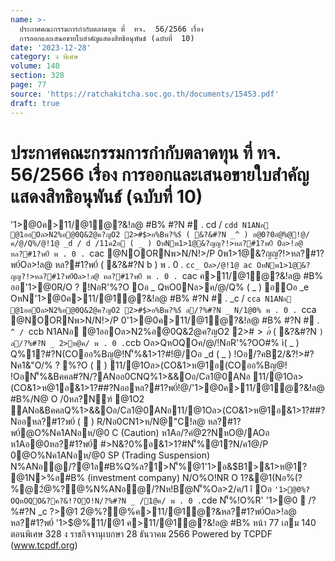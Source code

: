 ```yaml
---
name: >-
  ประกาศคณะกรรมการกำกับตลาดทุน ที่  ทจ.  56/2566 เรื่อง 
  การออกและเสนอขายใบสำคัญแสดงสิทธิอนุพันธ์ (ฉบับที่  10)
date: '2023-12-28'
category: ง พิเศษ
volume: 140
section: 328
page: 77
source: 'https://ratchakitcha.soc.go.th/documents/15453.pdf'
draft: true
---
```


# ประกาศคณะกรรมการกำกับตลาดทุน ที่  ทจ.  56/2566 เรื่อง  การออกและเสนอขายใบสำคัญแสดงสิทธิอนุพันธ์ (ฉบับที่  10)

'1>@0ค>11/@1ํ@?&!ล@ #B% #?N # . cd / `cdd N1ANอ @1ออOล>N2%อ@0Q&2ํ@ค?ญO2 2>#$>อ%Bพ?%$์ ( &?&#?N _^ ) อ@0?0อํ@%@!@/ค/@/Q%/@!1@ _d / d /11ค2อ ( _ ) OหNพ1>1@&?ญญ?!>หล?#1?พ0์ Oล>!ล@ หล?#1?พ0์ พ . 0 . `cac @NOORNพ>N/N!>/P 0พ1>1@&?ญญ?!>หล?#1?พ0์Oล>!ล@ หล?#1?พ0์ ( &?&#?N b ) พ . 0 . `cc_ Oล>/@!1@ ac OหNพ1>1@&?ญญ?!>หล?#1?พ0์Oล>!ล@ หล?#1?พ0์ พ . 0 . `cac ค>11/@1ํ@?&!ล@ #B% ออ'1>@0R/O ? !NอR'%?O Oอ _ QหO0Nล>ค/@/Q% ( _ ) อOอ _e OหN'1>@0ค>11/@1ํ@?&!ล@ #B% #?N # . _c / `cca N1ANอ @1ออOล>N2%อ@0Q&2ํ@ค?ญO2 2>#$>อ%Bพ?%$์ ล/?%#?N _ N/1@0% พ . 0 . `cca @NOORNพ>N/N!>/P 0'1>@0ค>11/@1ํ@?&!ล@ #B% #?N # . `^ / `ccb N1ANอ @1ออOล>N2%อ@0Q&2ํ@ค?ญO2 2>#$>อ%Bพ?%$์ ( &?&#?N ` ) ล/?%#?N _ 2>ห@ค/ พ . 0 . `ccb Oล>QหOQOค/@/!NอR'%?OO#% ì( _ ) Q%1?#?N(COออ%Bญ@!N'็%&1>1?#!@/Oอ _d ( _ ) !Oอ/?คB2/&?!>#?Nค1&"O/% ? %?O (  ) 11/@1Oล>(CO&1>ห@1อ(COออ%Bญ@! !OอN'็%&Bคคล#?N/?ANออ0CNQ%1>&&Oอ/Cล1@0ANอ 11/@1Oล>(CO&1>ห@1อ&1>1?##?Nออหล?#1?พ0์!@/'1>@0ค>11/@1ํ@?&!ล@ #B%/N@ O /0หล?Nฑ์ @1O2 ANอ&BคคลQ%1>&&Oอ/Cล1@0ANอ11/@1Oล>(CO&1>ห@1อ&1>1?##?Nออหล?#1?พ0์ (  ) R/Nอ0CN1>ห/N@"C!ล@ หล?#1?พ0์@O%Nค1ANอห/@0 C (Caution) ห1Aอ/?คํ@2?NหO@/AOอ ห1Aอ@0หล?#1?พ0์ #>N&?0%อ&1>1?#N'็%@1?N/ค1@/P 0@O%Nค1ANอห/@0 SP (Trading Suspension) N%ANอ@/?@1ล#B%Q%ล?1>N'็%@1'1>อ&$B1>&1>ห@1? @1N>%ล#B% (investment company) N/O%O!NR O 1?&@1(Nอ%(?%@2ํ@%?@%N%ANอ@/?Nห!Bํ@N'็%Oล>2/ค/1 î Oอ ` '1>@0%?OQหOQO&?ค?&!?OO!N/?%#?N _ /1@ค/ พ . 0 . `cde N'็%!O%R' '1>@0  /?%#?N _c $?%/@ค/ พ . 0 . `cdd พ1อ%ค์ &B11@!1>Cล Nล@$>@1 2ํ@%?@%ค>11/@1ํ@?&หล?#1?พ0์Oล>!ล@ หล?#1?พ0์ '1>$@%11/@1 ค>11/@1ํ@?&!ล@ #B% หน้า 77 เลม 140 ตอนพิเศษ 328 ง ราชกิจจานุเบกษา 28 ธันวาคม 2566 Powered by TCPDF (www.tcpdf.org)
